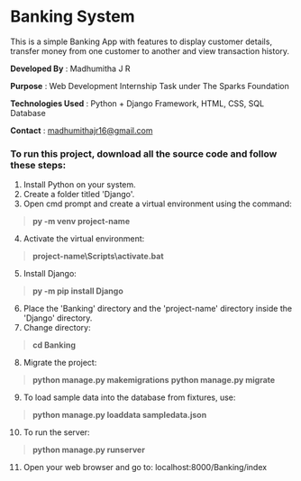 # Banking System

This is a simple Banking App with features to display customer details, transfer money from one customer to another and view transaction history.

**Developed By** : Madhumitha J R

**Purpose** : Web Development Internship Task under The Sparks Foundation

**Technologies Used** : Python + Django Framework, HTML, CSS, SQL Database

**Contact** : madhumithajr16@gmail.com

### To run this project, download all the source code and follow these steps:
  1. Install Python on your system.
  2. Create a folder titled 'Django'.
  3. Open cmd prompt and create a virtual environment using the command:
>   **py -m venv project-name**
  4. Activate the virtual environment:
>   **project-name\Scripts\activate.bat**
  5. Install Django:
>   **py -m pip install Django**
  6. Place the 'Banking' directory and the 'project-name' directory inside the 'Django' directory.
  7. Change directory:
>   **cd Banking**
  8. Migrate the project:
>   **python manage.py makemigrations**
>   **python manage.py migrate**
  9. To load sample data into the database from fixtures, use:
>   **python manage.py loaddata sampledata.json**
  10. To run the server:
>   **python manage.py runserver**
  11. Open your web browser and go to: localhost:8000/Banking/index
  
